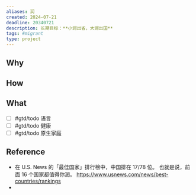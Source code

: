 ```yaml
---
aliases: 润
created: 2024-07-21
deadline: 20340721
description: 长期目标：**小润出省，大润出国**
tags: #migrant
type: project
---
```


## Why
## How
## What
  - [ ] #gtd/todo 语言  
  - [ ] #gtd/todo 健康  
  - [ ] #gtd/todo 原生家庭  
## Reference
  - 在 U.S. News 的「最佳国家」排行榜中，中国排在 17/78 位。
    也就是说，前面 16 个国家都值得你润。
    https://www.usnews.com/news/best-countries/rankings
-